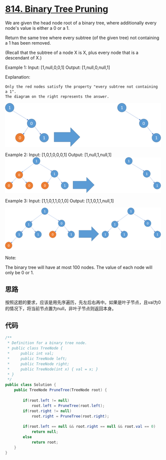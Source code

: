 # [814. Binary Tree Pruning](https://leetcode.com/problems/binary-tree-pruning/)

We are given the head node root of a binary tree, where additionally every node's value is either a 0 or a 1.

Return the same tree where every subtree (of the given tree) not containing a 1 has been removed.

(Recall that the subtree of a node X is X, plus every node that is a descendant of X.)

Example 1:
Input: [1,null,0,0,1]
Output: [1,null,0,null,1]

Explanation:

```text
Only the red nodes satisfy the property "every subtree not containing a 1".
The diagram on the right represents the answer.
```

![img1](image/1.png)

Example 2:
Input: [1,0,1,0,0,0,1]
Output: [1,null,1,null,1]
![img2](image/2.png)

Example 3:
Input: [1,1,0,1,1,0,1,0]
Output: [1,1,0,1,1,null,1]

![img3](image/3.png)

Note:

The binary tree will have at most 100 nodes.
The value of each node will only be 0 or 1.

## 思路

按照这题的要求，应该是用先序遍历，先左后右再中。如果是叶子节点，且val为0的情况下，将当前节点置为null，非叶子节点则返回本身。

## 代码

```csharp
/**
 * Definition for a binary tree node.
 * public class TreeNode {
 *     public int val;
 *     public TreeNode left;
 *     public TreeNode right;
 *     public TreeNode(int x) { val = x; }
 * }
 */
public class Solution {
    public TreeNode PruneTree(TreeNode root) {

        if(root.left != null)
            root.left = PruneTree(root.left);
        if(root.right != null)
            root.right = PruneTree(root.right);

        if(root.left == null && root.right == null && root.val == 0)
            return null;
        else
            return root;
    }
}
```
